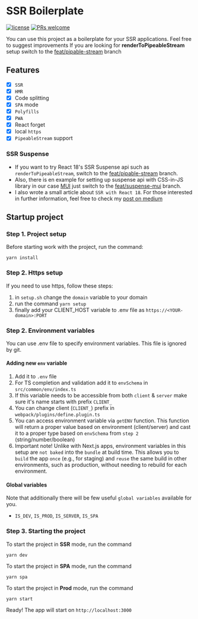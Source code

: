 # SSR Boilerplate

[![license](https://img.shields.io/github/license/nhn/tui.editor.svg)](https://github.com/nhn/tui.editor/blob/master/LICENSE) [![PRs welcome](https://img.shields.io/badge/PRs-welcome-ff69b4.svg)](https://github.com/nhn/tui.editor/issues?q=is%3Aissue+is%3Aopen+label%3A%22help+wanted%22)

You can use this project as a boilerplate for your SSR applications. Feel free to suggest improvements
If you are looking for **renderToPipeableStream** setup switch to the [feat/pipable-stream](https://github.com/denchiklut/ssr-boilerplate/tree/feat/pipable-stream) branch

## Features

-   [x] `SSR`
-   [x] `HMR`
-   [x] Code splitting
-   [x] `SPA` mode
-   [x] `Polyfills`
-   [x] `PWA`
-   [x] React forget
-   [x] local `https`
-   [x] `PipeableStream` support

### SSR Suspense

-   If you want to try React 18's SSR Suspense api such as `renderToPipeableStream`, switch to the [feat/pipable-stream](https://github.com/denchiklut/ssr-boilerplate/tree/feat/pipable-stream) branch.
-   Also, there is en example for setting up suspense api with CSS-in-JS library in our case [MUI](https://github.com/denchiklut/ssr-boilerplate/tree/feat/suspense-mui) just switch to the [feat/suspense-mui](https://github.com/denchiklut/ssr-boilerplate/tree/feat/suspense-mui) branch.
-   I also wrote a small article about `SSR with React 18`. For those interested in further information, feel free to check my [post on medium](https://medium.com/@ollylut/ssr-with-react-18-c8961d764a94)

## Startup project

### Step 1. Project setup

Before starting work with the project, run the command:

```
yarn install
```

### Step 2. Https setup

If you need to use https, follow these steps:

1. in `setup.sh` change the `domain` variable to your domain
2. run the command `yarn setup`
3. finally add your CLIENT_HOST variable to .env file as `https://<YOUR-domain>:PORT`

### Step 2. Environment variables

You can use .env file to specify environment variables. This file is ignored by git.

#### Adding new `env` variable

1. Add it to `.env` file
2. For TS completion and validation add it to `envSchema` in `src/common/env/index.ts`
3. If this variable needs to be accessible from both `client` & `server` make sure it's name starts with prefix `CLIENT_`
4. You can change client (`CLIENT_`) prefix in `webpack/plugins/define.plugin.ts`
5. You can access environment variable via `getENV` function.
   This function will return a proper value based on environment (client/server) and cast it to a proper type based on `envSchema` from `step 2` (string/number/boolean)
6. Important note! Unlike with Next.js apps, environment variables in this setup are `not baked` into the `bundle` at build time. This allows you to `build` the app `once` (e.g., for staging) and `reuse` the same build in other environments, such as production, without needing to rebuild for each environment.

#### Global variables

Note that additionally there will be few useful `global variables` available for you.

-   `IS_DEV`, `IS_PROD`, `IS_SERVER`, `IS_SPA`

### Step 3. Starting the project

To start the project in **SSR** mode, run the command

```
yarn dev
```

To start the project in **SPA** mode, run the command

```
yarn spa
```

To start the project in **Prod** mode, run the command

```
yarn start
```

Ready! The app will start on `http://localhost:3000`

